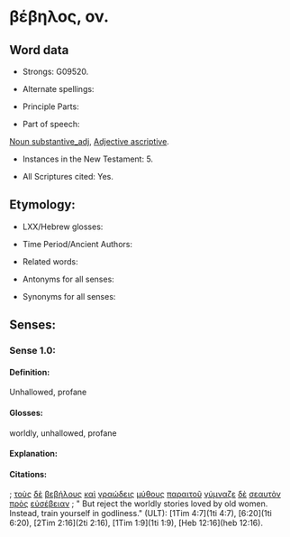# βέβηλος, ον.

<!-- Status: S2=NeedsFinalCheck -->
<!-- Lexica used for edits: LN MM -->

## Word data

* Strongs: G09520.


* Alternate spellings:

* Principle Parts: 

* Part of speech: 

[Noun substantive_adj](http://ugg.readthedocs.io/en/latest/noun_substantive_adj.html), 
[Adjective ascriptive](http://ugg.readthedocs.io/en/latest/adjective_ascriptive.html). 

* Instances in the New Testament: 5.

* All Scriptures cited: Yes.

## Etymology: 

* LXX/Hebrew glosses: 

* Time Period/Ancient Authors: 

* Related words: 

* Antonyms for all senses:

* Synonyms for all senses: 

## Senses:

### Sense  1.0: 

#### Definition: 

Unhallowed, profane 

#### Glosses: 

worldly, unhallowed, profane

#### Explanation: 

#### Citations: 

; [τοὺς](../G35880/01.md) [δὲ](../G11610/01.md) [βεβήλους](../G09520/01.md) [καὶ](../G25320/01.md) [γραώδεις](../G11260/01.md) [μύθους](../G34540/01.md) [παραιτοῦ](../G38680/01.md) [γύμναζε](../G11280/01.md) [δὲ](../G11610/01.md) [σεαυτὸν](../G45720/01.md) [πρὸς](../G43140/01.md) [εὐσέβειαν](../G21500/01.md)
; " But reject the worldly stories loved by old women. Instead, train yourself in godliness." (ULT): 
[1Tim 4:7](1ti 4:7), [6:20](1ti 6:20), [2Tim 2:16](2ti 2:16), [1Tim 1:9](1ti 1:9), [Heb 12:16](heb 12:16).
